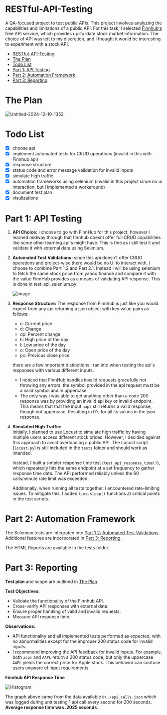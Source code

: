 # RESTful-API-Testing

A QA-focused project to test public APIs. This project involves analyzing the capabilities and limitations of a public API. For this task, I selected [Finnhub's](https://finnhub.io/) free API service, which provides up-to-date stock market information. The choice of API was left to my discretion, and I thought it would be interesting to experiment with a stock API.

- [RESTful-API-Testing](#restful-api-testing)
- [The Plan](#the-plan)
- [Todo List](#todo-list)
- [Part 1: API Testing](#part-1-api-testing)
- [Part 2: Automation Framework](#part-2-automation-framework)
- [Part 3: Reporting](#part-3-reporting)


# The Plan
![Untitled-2024-12-10-1352](https://github.com/user-attachments/assets/784e73a1-fac5-4feb-a979-180c711d643f)

# Todo List

- [x] choose api
- [x] implement automated tests for CRUD operations (invalid in this with Finnhub api)
- [x] response structure
- [x] status code and error message validation for invalid inputs
- [x] simulate high traffic 
- [x] automation frameworks using selenium (invalid in this project since no ui interaction, but i implemented a workaround)
- [x] document test plan
- [x] visulizations

# Part 1: API Testing

1. **API Choice:** i choose to go with FinnHub for this project, however i learned midway through that finnhub doesnt offer full CRUD capabilities like some other learning api's might have. This is fine as i still test it and validate it with external data using Selenium.

2. **Automated Test Validations:** since this api doesn't offer CRUD operations and project-wise there would be no UI to interact with, i choose to combine Part 1.2 and Part 2.1. Instead i will be using selenium to fetch the same stock price from yahoo finance and compare it with the value FinnHub provides as a means of validating API response. This is done in test_api_selenium.py:

   ![image](https://github.com/user-attachments/assets/7b841464-0a08-46e4-9800-3257d1e70d3f)

3. **Response Structure:** The response from Finnhub is just like you would expect from any api returning a json object with key value pairs as follows:
   - c: Current price
   - d: Change
   - dp: Percent change
   - h: High price of the day
   - l: Low price of the day
   - o: Open price of the day
   - pc: Previous close price

   there are a few important distinctions i ran into when testing the api's responses with various different inputs.
       
    - I noticed that FinnHub handles invalid requests gracefully not throwing any errors. the symbol provided in the api request must be a valid symbol and in uppercase
    - The only way i was able to get anything other than a code 200 response was by providing an invalid api key or invalid endpoint. This means that that the input `aapl` still returns a valid response, though not uppercase. Resulting in 0's for all its values in the json response.

4. **Simulated High Traffic:**  
   Initially, I planned to use Locust to simulate high traffic by having multiple users access different stock prices. However, I decided against this approach to avoid overloading a public API. The Locust script (`locust.py`) is still included in the `tests` folder and should work as intended. 

   Instead, I built a simpler response time test (`test_api_response_time()`), which repeatedly hits the same endpoint at a set frequency to gather response time data. The API performed reliably unless the 60 calls/minute rate limit was exceeded. 

   Additionally, when running all tests together, I encountered rate-limiting issues. To mitigate this, I added `time.sleep()` functions at critical points in the test scripts.

# Part 2: Automation Framework

The Selenium tests are integrated into [Part 1.2: Automated Test Validations](#part-1-api-testing). Additional features are incorporated in [Part 3: Reporting](#part-3-reporting).

The HTML Reports are available in the tests folder.

# Part 3: Reporting

**Test plan** and scope are outlined in [The Plan](#the-plan).

**Test Objectives:**  
- Validate the functionality of the Finnhub API.  
- Cross-verify API responses with external data.  
- Ensure proper handling of valid and invalid requests.  
- Measure API response time.

**Observations:**  
- API functionality and all implemented tests performed as expected, with no abnormalities except for the improper 200 status code for invalid inputs.  
- I recommend improving the API feedback for invalid inputs. For example, both `aapl` and `AAPL` return a 200 status code, but only the uppercase `AAPL` yields the correct price for Apple stock. This behavior can confuse users unaware of input requirements.

**Finnhub API Response Time**

![Histogram](https://github.com/user-attachments/assets/260ec88a-7f31-460f-a73e-49a4ce9a7c54)

The graph above came from the data available in  `./api_calls.json` which was logged during unit testing 1 api call every second for 200 seconds. **Average response time was .2025 seconds**.